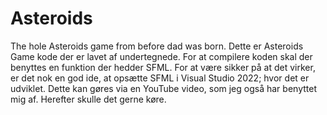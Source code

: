 # Asteroids
The hole Asteroids game from before dad was born. 
Dette er Asteroids Game kode der er lavet af undertegnede. For at compilere koden skal der benyttes en funktion der hedder SFML. For at være sikker på at det virker, er
det nok en god ide, at opsætte SFML i Visual Studio 2022; hvor det er udviklet. Dette kan gøres via en YouTube video, som jeg også har benyttet mig af. Herefter skulle
det gerne køre.
